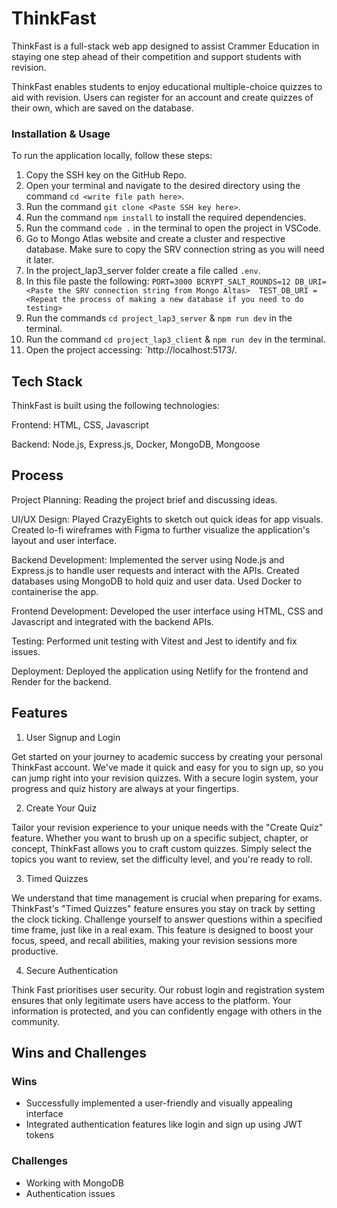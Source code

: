 # ThinkFast

ThinkFast is a full-stack web app designed to assist Crammer Education in staying one step ahead of their competition and support students with revision. 

ThinkFast enables students to enjoy educational multiple-choice quizzes to aid with revision. Users can register for an account and create quizzes of their own, which are saved on the database. 

### Installation & Usage
To run the application locally, follow these steps:

1. Copy the SSH key on the GitHub Repo.
2. Open your terminal and navigate to the desired directory using the command `cd <write file path here>`.
3. Run the command `git clone <Paste SSH key here>`.
6. Run the command `npm install` to install the required dependencies.
7. Run the command `code .` in the terminal to open the project in VSCode.
8. Go to Mongo Atlas website and create a cluster and respective database. Make sure to copy the SRV connection string as you will need it later. 
9. In the project_lap3_server folder create a file called `.env`.
10. In this file paste the following:
`PORT=3000
 BCRYPT_SALT_ROUNDS=12
 DB_URI=<Paste the SRV connection string from Mongo Altas> 
 TEST_DB_URI = <Repeat the process of making a new database if you need to do testing>`
11. Run the commands `cd project_lap3_server` & `npm run dev` in the terminal.
12. Run the command  `cd project_lap3_client` & `npm run dev` in the terminal.
13. Open the project accessing: `http://localhost:5173/.


## Tech Stack
ThinkFast is built using the following technologies:

Frontend: HTML, CSS, Javascript

Backend: Node.js, Express.js, Docker, MongoDB, Mongoose

## Process
Project Planning: Reading the project brief and discussing ideas.

UI/UX Design: Played CrazyEights to sketch out quick ideas for app visuals. Created lo-fi wireframes with Figma to further visualize the application's layout and user interface.

Backend Development: Implemented the server using Node.js and Express.js to handle user requests and interact with the APIs. Created databases using MongoDB to hold quiz and user data. Used Docker to containerise the app.

Frontend Development: Developed the user interface using HTML, CSS and Javascript and integrated with the backend APIs.

Testing: Performed unit testing with Vitest and Jest to identify and fix issues.

Deployment: Deployed the application using Netlify for the frontend and Render for the backend.

## Features
1. User Signup and Login
   
Get started on your journey to academic success by creating your personal ThinkFast account. We've made it quick and easy for you to sign up, so you can jump right into your revision quizzes. With a secure login system, your progress and quiz history are always at your fingertips.

2. Create Your Quiz
   
Tailor your revision experience to your unique needs with the "Create Quiz" feature. Whether you want to brush up on a specific subject, chapter, or concept, ThinkFast allows you to craft custom quizzes. Simply select the topics you want to review, set the difficulty level, and you're ready to roll.

3. Timed Quizzes
   
We understand that time management is crucial when preparing for exams. ThinkFast's "Timed Quizzes" feature ensures you stay on track by setting the clock ticking. Challenge yourself to answer questions within a specified time frame, just like in a real exam. This feature is designed to boost your focus, speed, and recall abilities, making your revision sessions more productive.

4. Secure Authentication
   
Think Fast prioritises user security. Our robust login and registration system ensures that only legitimate users have access to the platform. Your information is protected, and you can confidently engage with others in the community.

## Wins and Challenges

### Wins
- Successfully implemented a user-friendly and visually appealing interface
- Integrated authentication features like login and sign up using JWT tokens


### Challenges
- Working with MongoDB
- Authentication issues

